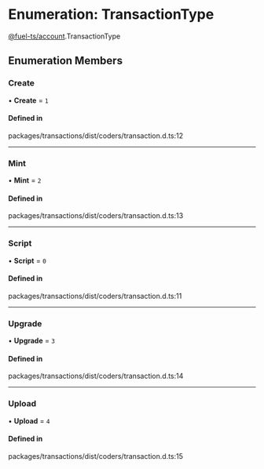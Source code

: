 # Enumeration: TransactionType

[@fuel-ts/account](/api/Account/index).TransactionType

## Enumeration Members

### Create

• **Create** = ``1``

#### Defined in

packages/transactions/dist/coders/transaction.d.ts:12

___

### Mint

• **Mint** = ``2``

#### Defined in

packages/transactions/dist/coders/transaction.d.ts:13

___

### Script

• **Script** = ``0``

#### Defined in

packages/transactions/dist/coders/transaction.d.ts:11

___

### Upgrade

• **Upgrade** = ``3``

#### Defined in

packages/transactions/dist/coders/transaction.d.ts:14

___

### Upload

• **Upload** = ``4``

#### Defined in

packages/transactions/dist/coders/transaction.d.ts:15
